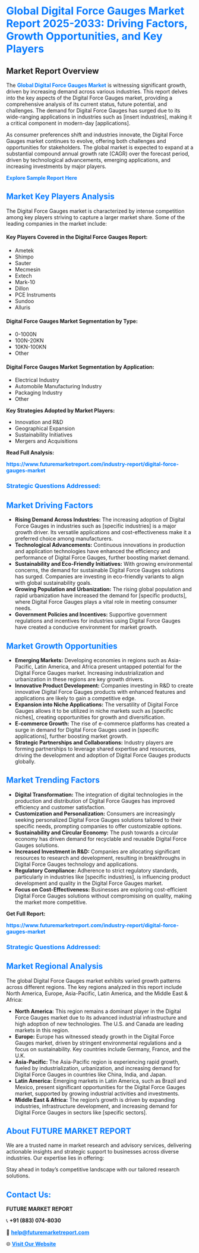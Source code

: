 <h1 style="color: #007BFF;">Global Digital Force Gauges Market Report 2025-2033: Driving Factors, Growth Opportunities, and Key Players</h1>

<section id="overview">
<h2>Market Report Overview</h2>
<p>The <a href="https://www.futuremarketreport.com/industry-report/digital-force-gauges-market" style="color: #007BFF; text-decoration: none;"><strong>Global Digital Force Gauges Market</strong></a> is witnessing significant growth, driven by increasing demand across various industries. This report delves into the key aspects of the Digital Force Gauges market, providing a comprehensive analysis of its current status, future potential, and challenges. The demand for Digital Force Gauges has surged due to its wide-ranging applications in industries such as [insert industries], making it a critical component in modern-day [applications].</p>
<p>As consumer preferences shift and industries innovate, the Digital Force Gauges market continues to evolve, offering both challenges and opportunities for stakeholders. The global market is expected to expand at a substantial compound annual growth rate (CAGR) over the forecast period, driven by technological advancements, emerging applications, and increasing investments by major players.</p>
</section>

<section id="overview">
<p><a href="https://www.futuremarketreport.com/request-sample/reportId=102620" style="color: #007BFF; text-decoration: none;"><strong>Explore Sample Report Here</strong></a></p>
</section>

<section id="key-players">
<h2 style="color: #007BFF;">Market Key Players Analysis</h2>
<p>The Digital Force Gauges market is characterized by intense competition among key players striving to capture a larger market share. Some of the leading companies in the market include:</p>
<h4>Key Players Covered in the Digital Force Gauges Report:</h4>
<ul><li>Ametek</li><li>Shimpo</li><li>Sauter</li><li>Mecmesin</li><li>Extech</li><li>Mark-10</li><li>Dillon</li><li>PCE Instruments</li><li>Sundoo</li><li>Alluris</li></ul>
<h4>Digital Force Gauges Market Segmentation by Type:</h4>
<ul><li>0-1000N</li><li>100N-20KN</li><li>10KN-100KN</li><li>Other</li></ul>

<h4>Digital Force Gauges Market Segmentation by Application:</h4>
<ul><li>Electrical Industry</li><li>Automobile Manufacturing Industry</li><li>Packaging Industry</li><li>Other</li></ul>
<p><strong>Key Strategies Adopted by Market Players:</strong></p>
<ul>
<li>Innovation and R&D</li>
<li>Geographical Expansion</li>
<li>Sustainability Initiatives</li>
<li>Mergers and Acquisitions</li>
</ul>
</section>

<section>
<p><strong>Read Full Analysis: </strong></p><a href="https://www.futuremarketreport.com/industry-report/digital-force-gauges-market" style="color: #007BFF; text-decoration: none;"><strong>https://www.futuremarketreport.com/industry-report/digital-force-gauges-market</strong></a>
<h3 style="color: #007BFF;">Strategic Questions Addressed:</h3>
</section>

<section id="driving-factors">
<h2 style="color: #007BFF;">Market Driving Factors</h2>
<ul>
<li><strong>Rising Demand Across Industries:</strong> The increasing adoption of Digital Force Gauges in industries such as [specific industries] is a major growth driver. Its versatile applications and cost-effectiveness make it a preferred choice among manufacturers.</li>
<li><strong>Technological Advancements:</strong> Continuous innovations in production and application technologies have enhanced the efficiency and performance of Digital Force Gauges, further boosting market demand.</li>
<li><strong>Sustainability and Eco-Friendly Initiatives:</strong> With growing environmental concerns, the demand for sustainable Digital Force Gauges solutions has surged. Companies are investing in eco-friendly variants to align with global sustainability goals.</li>
<li><strong>Growing Population and Urbanization:</strong> The rising global population and rapid urbanization have increased the demand for [specific products], where Digital Force Gauges plays a vital role in meeting consumer needs.</li>
<li><strong>Government Policies and Incentives:</strong> Supportive government regulations and incentives for industries using Digital Force Gauges have created a conducive environment for market growth.</li>
</ul>
</section>

<section id="growth-opportunities">
<h2 style="color: #007BFF;">Market Growth Opportunities</h2>
<ul>
<li><strong>Emerging Markets:</strong> Developing economies in regions such as Asia-Pacific, Latin America, and Africa present untapped potential for the Digital Force Gauges market. Increasing industrialization and urbanization in these regions are key growth drivers.</li>
<li><strong>Innovative Product Development:</strong> Companies investing in R&D to create innovative Digital Force Gauges products with enhanced features and applications are likely to gain a competitive edge.</li>
<li><strong>Expansion into Niche Applications:</strong> The versatility of Digital Force Gauges allows it to be utilized in niche markets such as [specific niches], creating opportunities for growth and diversification.</li>
<li><strong>E-commerce Growth:</strong> The rise of e-commerce platforms has created a surge in demand for Digital Force Gauges used in [specific applications], further boosting market growth.</li>
<li><strong>Strategic Partnerships and Collaborations:</strong> Industry players are forming partnerships to leverage shared expertise and resources, driving the development and adoption of Digital Force Gauges products globally.</li>
</ul>
</section>

<section id="trending-factors">
<h2 style="color: #007BFF;">Market Trending Factors</h2>
<ul>
<li><strong>Digital Transformation:</strong> The integration of digital technologies in the production and distribution of Digital Force Gauges has improved efficiency and customer satisfaction.</li>
<li><strong>Customization and Personalization:</strong> Consumers are increasingly seeking personalized Digital Force Gauges solutions tailored to their specific needs, prompting companies to offer customizable options.</li>
<li><strong>Sustainability and Circular Economy:</strong> The push towards a circular economy has driven demand for recyclable and reusable Digital Force Gauges solutions.</li>
<li><strong>Increased Investment in R&D:</strong> Companies are allocating significant resources to research and development, resulting in breakthroughs in Digital Force Gauges technology and applications.</li>
<li><strong>Regulatory Compliance:</strong> Adherence to strict regulatory standards, particularly in industries like [specific industries], is influencing product development and quality in the Digital Force Gauges market.</li>
<li><strong>Focus on Cost-Effectiveness:</strong> Businesses are exploring cost-efficient Digital Force Gauges solutions without compromising on quality, making the market more competitive.</li>
</ul>
</section>

<section>
<p><strong>Get Full Report: </strong></p><a href="https://www.futuremarketreport.com/industry-report/digital-force-gauges-market" style="color: #007BFF; text-decoration: none;"><strong>https://www.futuremarketreport.com/industry-report/digital-force-gauges-market</strong></a>
<h3 style="color: #007BFF;">Strategic Questions Addressed:</h3>
</section>


<section id="regional-analysis">
<h2 style="color: #007BFF;">Market Regional Analysis</h2>
<p>The global Digital Force Gauges market exhibits varied growth patterns across different regions. The key regions analyzed in this report include North America, Europe, Asia-Pacific, Latin America, and the Middle East & Africa:</p>
<ul>
<li><strong>North America:</strong> This region remains a dominant player in the Digital Force Gauges market due to its advanced industrial infrastructure and high adoption of new technologies. The U.S. and Canada are leading markets in this region.</li>
<li><strong>Europe:</strong> Europe has witnessed steady growth in the Digital Force Gauges market, driven by stringent environmental regulations and a focus on sustainability. Key countries include Germany, France, and the U.K.</li>
<li><strong>Asia-Pacific:</strong> The Asia-Pacific region is experiencing rapid growth, fueled by industrialization, urbanization, and increasing demand for Digital Force Gauges in countries like China, India, and Japan.</li>
<li><strong>Latin America:</strong> Emerging markets in Latin America, such as Brazil and Mexico, present significant opportunities for the Digital Force Gauges market, supported by growing industrial activities and investments.</li>
<li><strong>Middle East & Africa:</strong> The region’s growth is driven by expanding industries, infrastructure development, and increasing demand for Digital Force Gauges in sectors like [specific sectors].</li>
</ul>
</section>

<footer>
<h2 style="color: #007BFF;">About FUTURE MARKET REPORT</h2>
<p>We are a trusted name in market research and advisory services, delivering actionable insights and strategic support to businesses across diverse industries. Our expertise lies in offering:</p>

<p>Stay ahead in today’s competitive landscape with our tailored research solutions.</p>

<h2 style="color: #007BFF;">Contact Us:</h2>
<p><strong>FUTURE MARKET REPORT</strong></p>
<p>📞 <strong>+91 (883) 074-8030</strong></p>
<p>📧 <strong><a href="mailto:help@futuremarketreport.com" style="color: #007BFF;">help@futuremarketreport.com</a></strong></p>
<p>🌐 <strong><a href="https://www.futuremarketreport.com/" style="color: #007BFF;">Visit Our Website</a></strong></p>
</footer>